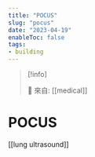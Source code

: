 ```yaml
---
title: "POCUS"
slug: "pocus"
date: "2023-04-19"
enableToc: false
tags:
- building
---
```


> [!info]
>
> 🌱 來自: [[medical]]

# POCUS

[[lung ultrasound]]
